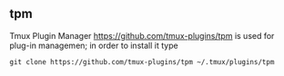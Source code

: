 
tpm
---
Tmux Plugin Manager <https://github.com/tmux-plugins/tpm> is used for plug-in managemen; in order to install it type

    git clone https://github.com/tmux-plugins/tpm ~/.tmux/plugins/tpm
